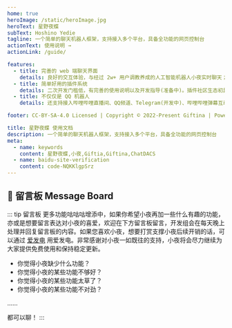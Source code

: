 ```yaml
---
home: true
heroImage: /static/heroImage.jpg
heroText: 星野夜蝶
subText: Hoshino Yedie
tagline: 一个简单的聊天机器人框架，支持接入多个平台，具备全功能的网页控制台
actionText: 使用说明 →
actionLink: /guide/

features:
  - title: 完善的 web 端聊天界面
    details: 良好的交互体验，与经过 2w+ 用户调教养成的人工智能机器人小夜实时聊天；具备全功能的网页控制台，任意子平台离线仍保有网页端在线，不影响使用
  - title: 简单好用的插件系统
    details: 二次开发门槛低，有完善的使用说明以及开发指导(准备中)。插件社区生态初具雏形，使用方便。
  - title: 不仅仅是 QQ 机器人
    details: 还支持接入哔哩哔哩直播间、QQ频道、Telegram(开发中)、哔哩哔哩弹幕互动游戏(开发中)等其他平台

footer: CC-BY-SA-4.0 Licensed | Copyright © 2022-Present Giftina | Powered by VuePress

title: 星野夜蝶 使用文档
description: 一个简单的聊天机器人框架，支持接入多个平台，具备全功能的网页控制台
meta:
  - name: keywords
    content: 星野夜蝶,小夜,Giftia,Giftina,ChatDACS
  - name: baidu-site-verification
    content: code-NQKKlgpSrz
---
```


## 💬 留言板 Message Board
::: tip 留言板
更多功能咕咕咕增添中，如果你希望小夜再加一些什么有趣的功能，亦或是想要留言表达对小夜的喜爱，欢迎在下方留言板留言，开发组会在每天晚上处理并回复留言板的内容。如果您喜欢小夜，想要打赏支撑小夜后续开销的话，可以通过 [爱发电](https://afdian.net/@xiaoye_bot) 用爱发电。非常感谢对小夜一如既往的支持，小夜将会尽力继续为大家提供免费使用和保持稳定更新。

- 你觉得小夜缺少什么功能？
- 你觉得小夜的某些功能不够好？
- 你觉得小夜的某些功能太草了？
- 你觉得小夜的某些功能不对劲？

……

都可以聊！
:::
<utterances :id="235"/>
